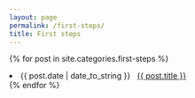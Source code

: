 ```yaml
---
layout: page
permalink: /first-steps/
title: First steps
---
```


{% for post in site.categories.first-steps %}
<li><span>{{ post.date | date_to_string }}</span> &nbsp; <a href="{{ post.url }}">{{ post.title }}</a></li>
{% endfor %}